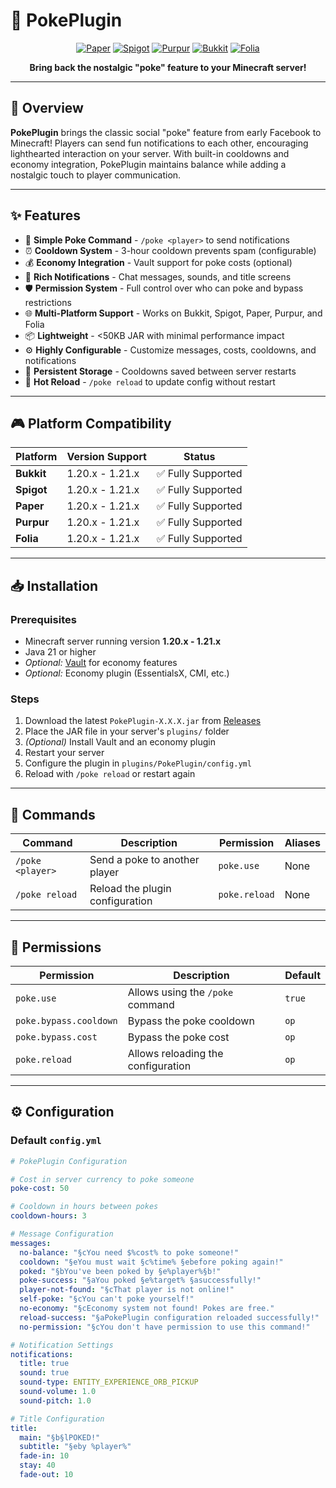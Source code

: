 # 🫵 PokePlugin

<div align="center">

[![Paper](https://img.shields.io/badge/Paper-1.20.x--1.21.x-blue.svg)](https://papermc.io) [![Spigot](https://img.shields.io/badge/Spigot-1.20.x--1.21.x-orange.svg)](https://www.spigotmc.org) [![Purpur](https://img.shields.io/badge/Purpur-1.20.x--1.21.x-purple.svg)](https://purpurmc.org) [![Bukkit](https://img.shields.io/badge/Bukkit-1.20.x--1.21.x-red.svg)](https://bukkit.org) [![Folia](https://img.shields.io/badge/Folia-1.20.x--1.21.x-green.svg)](https://papermc.io/downloads/folia)


**Bring back the nostalgic "poke" feature to your Minecraft server!**


</div>

---

## 📖 Overview

**PokePlugin** brings the classic social "poke" feature from early Facebook to Minecraft! Players can send fun notifications to each other, encouraging lighthearted interaction on your server. With built-in cooldowns and economy integration, PokePlugin maintains balance while adding a nostalgic touch to player communication.

---

## ✨ Features

- 🎯 **Simple Poke Command** - `/poke <player>` to send notifications
- ⏰ **Cooldown System** - 3-hour cooldown prevents spam (configurable)
- 💰 **Economy Integration** - Vault support for poke costs (optional)
- 🔔 **Rich Notifications** - Chat messages, sounds, and title screens
- 🛡️ **Permission System** - Full control over who can poke and bypass restrictions
- 🌐 **Multi-Platform Support** - Works on Bukkit, Spigot, Paper, Purpur, and Folia
- 📦 **Lightweight** - <50KB JAR with minimal performance impact
- ⚙️ **Highly Configurable** - Customize messages, costs, cooldowns, and notifications
- 💾 **Persistent Storage** - Cooldowns saved between server restarts
- 🔄 **Hot Reload** - `/poke reload` to update config without restart

---

## 🎮 Platform Compatibility

| Platform | Version Support | Status |
|----------|----------------|--------|
| **Bukkit** | 1.20.x - 1.21.x | ✅ Fully Supported |
| **Spigot** | 1.20.x - 1.21.x | ✅ Fully Supported |
| **Paper** | 1.20.x - 1.21.x | ✅ Fully Supported |
| **Purpur** | 1.20.x - 1.21.x | ✅ Fully Supported |
| **Folia** | 1.20.x - 1.21.x | ✅ Fully Supported |

---

## 📥 Installation

### Prerequisites
- Minecraft server running version **1.20.x - 1.21.x**
- Java 21 or higher
- *Optional:* [Vault](https://www.spigotmc.org/resources/vault.34315/) for economy features
- *Optional:* Economy plugin (EssentialsX, CMI, etc.)

### Steps
1. Download the latest `PokePlugin-X.X.X.jar` from [Releases](https://github.com/Eldrath-Dev/PokePlugin/releases)
2. Place the JAR file in your server's `plugins/` folder
3. *(Optional)* Install Vault and an economy plugin
4. Restart your server
5. Configure the plugin in `plugins/PokePlugin/config.yml`
6. Reload with `/poke reload` or restart again

---

## 🎯 Commands

| Command | Description | Permission | Aliases |
|---------|-------------|------------|---------|
| `/poke <player>` | Send a poke to another player | `poke.use` | None |
| `/poke reload` | Reload the plugin configuration | `poke.reload` | None |

---

## 🔑 Permissions

| Permission | Description | Default |
|------------|-------------|---------|
| `poke.use` | Allows using the `/poke` command | `true` |
| `poke.bypass.cooldown` | Bypass the poke cooldown | `op` |
| `poke.bypass.cost` | Bypass the poke cost | `op` |
| `poke.reload` | Allows reloading the configuration | `op` |

---

## ⚙️ Configuration

### Default `config.yml`

```yaml
# PokePlugin Configuration

# Cost in server currency to poke someone
poke-cost: 50

# Cooldown in hours between pokes
cooldown-hours: 3

# Message Configuration
messages:
  no-balance: "§cYou need $%cost% to poke someone!"
  cooldown: "§eYou must wait §c%time% §ebefore poking again!"
  poked: "§bYou've been poked by §e%player%§b!"
  poke-success: "§aYou poked §e%target% §asuccessfully!"
  player-not-found: "§cThat player is not online!"
  self-poke: "§cYou can't poke yourself!"
  no-economy: "§cEconomy system not found! Pokes are free."
  reload-success: "§aPokePlugin configuration reloaded successfully!"
  no-permission: "§cYou don't have permission to use this command!"

# Notification Settings
notifications:
  title: true
  sound: true
  sound-type: ENTITY_EXPERIENCE_ORB_PICKUP
  sound-volume: 1.0
  sound-pitch: 1.0

# Title Configuration
title:
  main: "§b§lPOKED!"
  subtitle: "§eby %player%"
  fade-in: 10
  stay: 40
  fade-out: 10